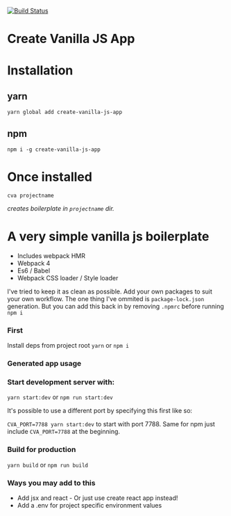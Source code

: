 [![Build Status](https://travis-ci.org/gkweb/create-vanilla-js-app.png?branch=master)](https://travis-ci.org/gkweb/create-vanilla-js-app)

# Create Vanilla JS App

# Installation

## yarn
`yarn global add create-vanilla-js-app`

## npm
`npm i -g create-vanilla-js-app`

# Once installed

`cva projectname`

_creates boilerplate in `projectname` dir._

# A very simple vanilla js boilerplate

- Includes webpack HMR
- Webpack 4
- Es6 / Babel
- Webpack CSS loader / Style loader

I've tried to keep it as clean as possible. Add your own packages to suit your own workflow. The one thing I've ommited is `package-lock.json` generation. But you can add this back in by removing `.npmrc` before running `npm i`

### First

Install deps from project root `yarn` or `npm i`


### Generated app usage

### Start development server with:

`yarn start:dev` or `npm run start:dev`

It's possible to use a different port by specifying this first like so: 

`CVA_PORT=7788 yarn start:dev` to start with port 7788. Same for npm just include `CVA_PORT=7788` at the beginning.

### Build for production

`yarn build` or `npm run build`

### Ways you may add to this

+ Add jsx and react - Or just use create react app instead!
+ Add a .env for project specific environment values